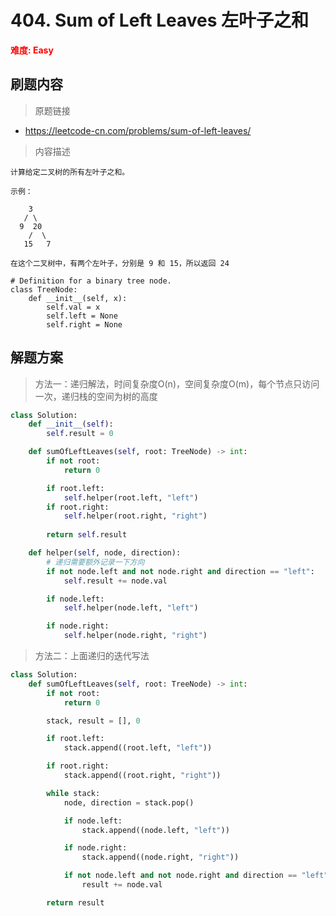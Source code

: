 # 404. Sum of Left Leaves 左叶子之和

**<font color=red>难度: Easy</font>**

## 刷题内容

> 原题链接

* https://leetcode-cn.com/problems/sum-of-left-leaves/

> 内容描述

```
计算给定二叉树的所有左叶子之和。

示例：

    3
   / \
  9  20
    /  \
   15   7

在这个二叉树中，有两个左叶子，分别是 9 和 15，所以返回 24

# Definition for a binary tree node.
class TreeNode:
    def __init__(self, x):
        self.val = x
        self.left = None
        self.right = None
```

## 解题方案

> 方法一：递归解法，时间复杂度O(n)，空间复杂度O(m)，每个节点只访问一次，递归栈的空间为树的高度

```python
class Solution:
    def __init__(self):
        self.result = 0

    def sumOfLeftLeaves(self, root: TreeNode) -> int:
        if not root:
            return 0

        if root.left:
            self.helper(root.left, "left")
        if root.right:
            self.helper(root.right, "right")
        
        return self.result

    def helper(self, node, direction):
        # 递归需要额外记录一下方向
        if not node.left and not node.right and direction == "left":
            self.result += node.val

        if node.left:
            self.helper(node.left, "left")

        if node.right:
            self.helper(node.right, "right")
```



> 方法二：上面递归的迭代写法
>

```python
class Solution:
    def sumOfLeftLeaves(self, root: TreeNode) -> int:
        if not root:
            return 0

        stack, result = [], 0

        if root.left:
            stack.append((root.left, "left"))

        if root.right:
            stack.append((root.right, "right"))

        while stack:
            node, direction = stack.pop()

            if node.left:
                stack.append((node.left, "left"))

            if node.right:
                stack.append((node.right, "right"))

            if not node.left and not node.right and direction == "left":
                result += node.val

        return result
```
